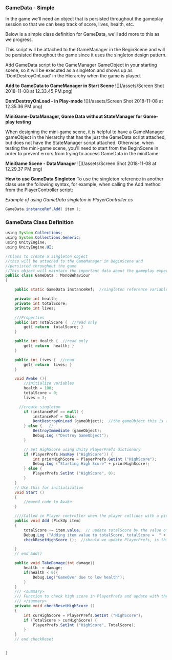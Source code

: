 ### GameData - Simple

In the game we'll need an object that is persisted throughout the gameplay session so that we can keep track of score, lives, health, etc.

Below is a simple class definition for GameData, we'll add more to this as we progress.

This script will be attached to the GameManager in the BeginScene and will be persisted throughout the game since it uses the singleton design pattern.

Add GameData script to the GameManager GameObject in your starting scene, so it will be executed as a singleton and shows up as 'DontDestroyOnLoad' in the Hierarchy when the game is played.

**Add to GameData to GameManager in Start Scene**
![](/assets/Screen Shot 2018-11-08 at 12.33.45 PM.png)

**DontDestroyOnLoad - in Play-mode**
![](/assets/Screen Shot 2018-11-08 at 12.35.36 PM.png)

**MiniGame-DataManager, Game Data without StateManager for Game-play testing**

When designing the mini-game scene, it is helpful to have a GameManager gameObject in the hierarchy that has the just the GameData script attached, but does not have the StateManager script attached. Otherwise, when testing the mini-game scene, you'll need to start from the BeginScene in order to prevent errors from trying to access GameData in the miniGame.

**MiniGame Scene - DataManager**
![](/assets/Screen Shot 2018-11-08 at 12.29.37 PM.png)

**How to use GameData Singleton**
To use the singleton reference in another class use the following syntax, for example, when calling the Add method from the PlayerController script:

_Example of using GameData singleton in PlayerController.cs_
```java
GameData.instanceRef.Add( item );
```


### GameData Class Definition

```java
using System.Collections;
using System.Collections.Generic;
using UnityEngine;
using UnityEngine.UI;

//Class to create a singleton object
//this will be attached to the GameManager in BeginScene and
//persisted throughout the game
//This object will maintain the important data about the gameplay experience
public class GameData : MonoBehaviour
{

    public static GameData instanceRef;  //singleton reference variable

    private int health;
    private int totalScore;
    private int lives;

    ///Properties
    public int TotalScore {  //read only
        get{ return  totalScore; }
    }

    public int Health {  //read only
        get{ return  health; }
    }

    public int Lives {  //read 
        get{ return  lives; }
    }

    void Awake (){
        //initialize variables
        health = 100;
        totalScore = 0;
        lives = 3;  

      //create singleton
        if (instanceRef == null) {
            instanceRef = this;
            DontDestroyOnLoad (gameObject);  //the gameObject this is attached to 
        } else {   //
            DestroyImmediate (gameObject);   
            Debug.Log ("Destroy GameObject");
        }

        // Set HighScore using Unity PlayerPrefs dictionary
        if (PlayerPrefs.HasKey ("HighScore")) {
            int priorHighScore = PlayerPrefs.GetInt ("HighScore");
            Debug.Log ("Starting High Score" + priorHighScore);
        } else {
            PlayerPrefs.SetInt ("HighScore", 0);
        }
    }
    // Use this for initialization
    void Start ()
    {
        //moved code to Awake
    }

    ////Called in Player controller when the player collides with a pickup    
    public void Add (PickUp item)
    {
        totalScore += item.value;  // update totalScore by the value of this current item
        Debug.Log ("Adding item value to totalScore, totalScore =  " + totalScore);
        checkResetHighScore ();  //should we update PlayerPrefs, is this the alltime high score?

    }
    // end Add()

    public void TakeDamage(int damage){
        health -= damage;
        if(health < 0){
            Debug.Log("GameOver due to low health");
        }
    }
    /// <summary>
    /// Function to check high score in PlayerPrefs and update with the current high score if necessary
    /// </summary>
    private void checkResetHighScore ()
    {
        int curHighScore = PlayerPrefs.GetInt ("HighScore");
        if (TotalScore > curHighScore) {
            PlayerPrefs.SetInt ("HighScore", TotalScore);
        }
    }
    // end checkReset


}
```



